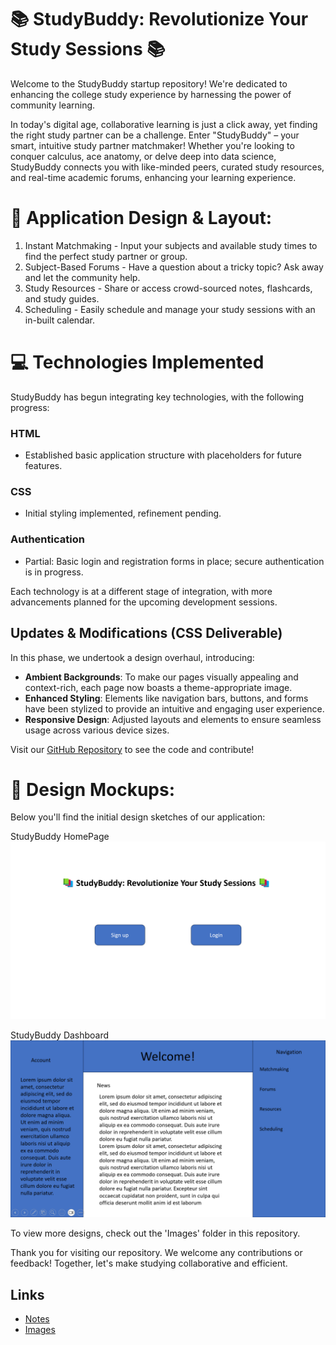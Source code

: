 # 📚 StudyBuddy: Revolutionize Your Study Sessions 📚

Welcome to the StudyBuddy startup repository! We're dedicated to enhancing the college study experience by harnessing the power of community learning.

In today's digital age, collaborative learning is just a click away, yet finding the right study partner can be a challenge. Enter "StudyBuddy" – your smart, intuitive study partner matchmaker! Whether you're looking to conquer calculus, ace anatomy, or delve deep into data science, StudyBuddy connects you with like-minded peers, curated study resources, and real-time academic forums, enhancing your learning experience.

# 🔑 Application Design & Layout:
1. Instant Matchmaking - Input your subjects and available study times to find the perfect study partner or group.
2. Subject-Based Forums - Have a question about a tricky topic? Ask away and let the community help.
3. Study Resources - Share or access crowd-sourced notes, flashcards, and study guides.
4. Scheduling - Easily schedule and manage your study sessions with an in-built calendar.

# 💻 Technologies Implemented
StudyBuddy has begun integrating key technologies, with the following progress:

### HTML
- Established basic application structure with placeholders for future features.

### CSS
- Initial styling implemented, refinement pending.

### Authentication
- Partial: Basic login and registration forms in place; secure authentication is in progress.

Each technology is at a different stage of integration, with more advancements planned for the upcoming development sessions.

## Updates & Modifications (CSS Deliverable)
In this phase, we undertook a design overhaul, introducing:

- **Ambient Backgrounds**: To make our pages visually appealing and context-rich, each page now boasts a theme-appropriate image.
- **Enhanced Styling**: Elements like navigation bars, buttons, and forms have been stylized to provide an intuitive and engaging user experience.
- **Responsive Design**: Adjusted layouts and elements to ensure seamless usage across various device sizes.

Visit our [GitHub Repository](https://github.com/Gonza055/startup) to see the code and contribute!

# 🎨 Design Mockups:

Below you'll find the initial design sketches of our application:

StudyBuddy HomePage
![Homepage Sketch](Home_page.png)

StudyBuddy Dashboard
![Dashboard](Dashboard_Overview.png)

To view more designs, check out the 'Images' folder in this repository.

Thank you for visiting our repository. We welcome any contributions or feedback! Together, let's make studying collaborative and efficient.

## Links

- [Notes](notes.md)
- [Images](images)
